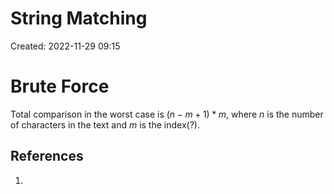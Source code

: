 # String Matching
Created: 2022-11-29 09:15

# Brute Force
Total comparison in the worst case is $(n-m+1)*m$, where $n$ is the number of characters in the text and $m$ is the index(?). 

## References
1. 